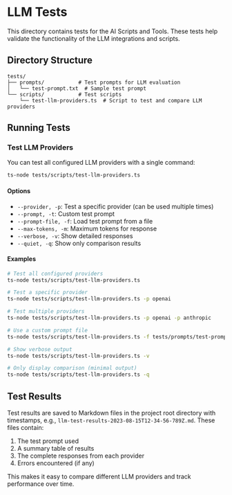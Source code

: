 # LLM Tests

This directory contains tests for the AI Scripts and Tools. These tests help validate the functionality of the LLM integrations and scripts.

## Directory Structure

```
tests/
├── prompts/           # Test prompts for LLM evaluation
│   └── test-prompt.txt  # Sample test prompt
└── scripts/           # Test scripts
    └── test-llm-providers.ts  # Script to test and compare LLM providers
```

## Running Tests

### Test LLM Providers

You can test all configured LLM providers with a single command:

```bash
ts-node tests/scripts/test-llm-providers.ts
```

#### Options

- `--provider, -p`: Test a specific provider (can be used multiple times)
- `--prompt, -t`: Custom test prompt
- `--prompt-file, -f`: Load test prompt from a file
- `--max-tokens, -m`: Maximum tokens for response
- `--verbose, -v`: Show detailed responses
- `--quiet, -q`: Show only comparison results

#### Examples

```bash
# Test all configured providers
ts-node tests/scripts/test-llm-providers.ts

# Test a specific provider
ts-node tests/scripts/test-llm-providers.ts -p openai

# Test multiple providers
ts-node tests/scripts/test-llm-providers.ts -p openai -p anthropic

# Use a custom prompt file
ts-node tests/scripts/test-llm-providers.ts -f tests/prompts/test-prompt.txt

# Show verbose output
ts-node tests/scripts/test-llm-providers.ts -v

# Only display comparison (minimal output)
ts-node tests/scripts/test-llm-providers.ts -q
```

## Test Results

Test results are saved to Markdown files in the project root directory with timestamps, e.g., `llm-test-results-2023-08-15T12-34-56-789Z.md`. These files contain:

1. The test prompt used
2. A summary table of results
3. The complete responses from each provider
4. Errors encountered (if any)

This makes it easy to compare different LLM providers and track performance over time. 